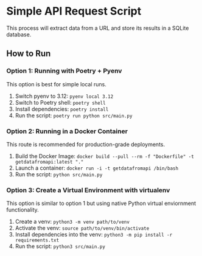 # Simple API Request Script
This process will extract data from a URL and store its results in a SQLite database. 

## How to Run
### Option 1: Running with Poetry + Pyenv
This option is best for simple local runs. 
1. Switch pyenv to 3.12: `pyenv local 3.12`
1. Switch to Poetry shell: `poetry shell`
1. Install dependencies: `poetry install`
1. Run the script: `poetry run python src/main.py`

### Option 2: Running in a Docker Container
This route is recommended for production-grade deployments.
1. Build the Docker Image: `docker build --pull --rm -f "Dockerfile" -t getdatafromapi:latest "."`
1. Launch a container: `docker run -i -t getdatafromapi /bin/bash`
1. Run the script: `python src/main.py`

### Option 3: Create a Virtual Environment with virtualenv
This option is similar to option 1 but using native Python virtual enviornment functionality. 
1. Create a venv: `python3 -m venv path/to/venv`
1. Activate the venv: `source path/to/venv/bin/activate`
1. Install dependencies into the venv: `python3 -m pip install -r requirements.txt`
1. Run the script: `python3 src/main.py`
